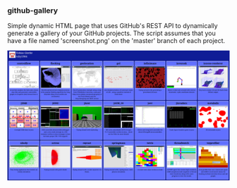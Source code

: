 ### github-gallery

Simple dynamic HTML page that uses GitHub's REST API to dynamically generate a gallery of your GitHub projects.
The script assumes that you have a file named 'screenshot.png' on the 'master' branch of each project.

![screenshot](https://github.com/toby1984/github-gallery/blob/master/screenshot.png?raw=true)
